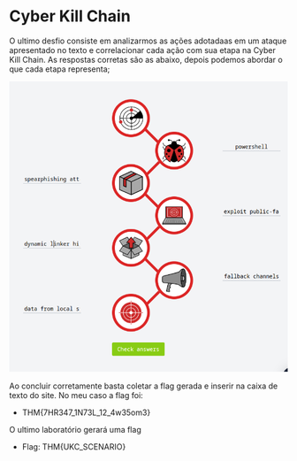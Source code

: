 # Cyber Kill Chain

O ultimo desfio consiste em analizarmos as ações adotadaas em um ataque apresentado no texto e correlacionar cada ação com sua etapa na Cyber Kill Chain. As respostas corretas são as abaixo, depois podemos abordar o que cada etapa representa;

![](<../../../.gitbook/assets/image (6).png>)



Ao concluir corretamente basta coletar a flag gerada e inserir na caixa de texto do site. No meu caso a flag foi:

* THM{7HR347\_1N73L\_12\_4w35om3}

O ultimo laboratório gerará uma flag

* Flag: THM{UKC\_SCENARIO}
